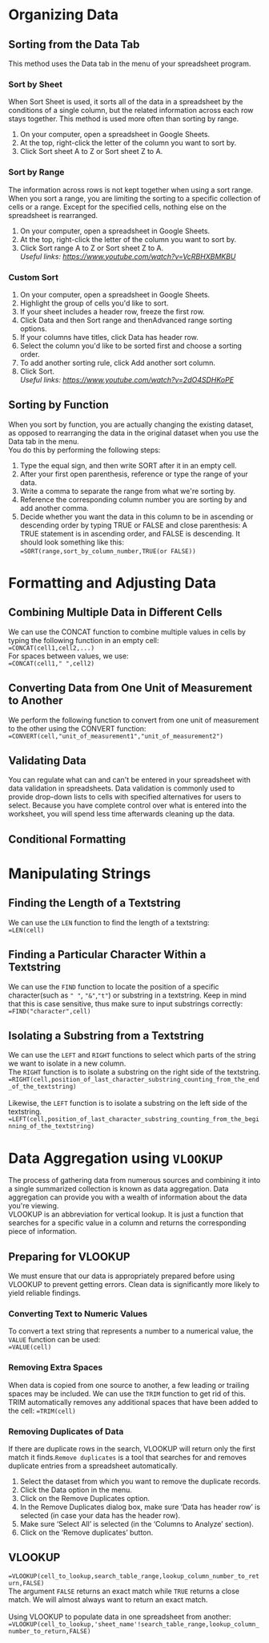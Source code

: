 # Organizing Data
## Sorting from the Data Tab
This method uses the Data tab in the menu of your spreadsheet program.
### Sort by Sheet
When Sort Sheet is used, it sorts all of the data in a spreadsheet by the conditions of a single column, but the related information across each row stays together. This method is used more often than sorting by range.
1. On your computer, open a spreadsheet in Google Sheets.
2. At the top, right-click the letter of the column you want to sort by. 
3. Click Sort sheet A to Z or Sort sheet Z to A.

### Sort by Range
The information across rows is not kept together when using a sort range. When you sort a range, you are limiting the sorting to a specific collection of cells or a range. Except for the specified cells, nothing else on the spreadsheet is rearranged.
1. On your computer, open a spreadsheet in Google Sheets.
2. At the top, right-click the letter of the column you want to sort by. 
3. Click Sort range A to Z or Sort sheet Z to A.<br>
*Useful links:
https://www.youtube.com/watch?v=VcRBHXBMKBU*

### Custom Sort
1. On your computer, open a spreadsheet in Google Sheets.
2. Highlight the group of cells you'd like to sort.
3. If your sheet includes a header row, freeze the first row.
4. Click Data and then Sort range and thenAdvanced range sorting options.
5. If your columns have titles, click Data has header row.
6. Select the column you'd like to be sorted first and choose a sorting order. 
7. To add another sorting rule, click Add another sort column.
8. Click Sort.<br>
*Useful links:
https://www.youtube.com/watch?v=2dO4SDHKoPE*

## Sorting by Function
When you sort by function, you are actually changing the existing dataset, as opposed to rearranging the data in the original dataset when you use the Data tab in the menu.<br>
You do this by performing the following steps:
1. Type the equal sign, and then write SORT after it in an empty cell.
2. After your first open parenthesis, reference or type the range of your data.
3. Write a comma to separate the range from what we're sorting by.
4. Reference the corresponding column number you are sorting by and add another comma.
5. Decide whether you want the data in this column to be in ascending or descending order by typing TRUE or FALSE and close parenthesis: A TRUE statement is in ascending order, and FALSE is descending.
It should look something like this:<br>
`=SORT(range,sort_by_column_number,TRUE(or FALSE))`

# Formatting and Adjusting Data
## Combining Multiple Data in Different Cells
We can use the CONCAT function to combine multiple values in cells by typing the following function in an empty cell:<br>
`=CONCAT(cell1,cell2,...)`<br>
For spaces between values, we use:<br>
`=CONCAT(cell1," ",cell2)`

## Converting Data from One Unit of Measurement to Another
We perform the following function to convert from one unit of measurement to the other using the CONVERT function:<br>
`=CONVERT(cell,"unit_of_measurement1","unit_of_measurement2")`

## Validating Data
You can regulate what can and can't be entered in your spreadsheet with data validation in spreadsheets. Data validation is commonly used to provide drop-down lists to cells with specified alternatives for users to select. Because you have complete control over what is entered into the worksheet, you will spend less time afterwards cleaning up the data.<br>

## Conditional Formatting

# Manipulating Strings
## Finding the Length of a Textstring
We can use the `LEN` function to find the length of a textstring:<br>
`=LEN(cell)`<br>

## Finding a Particular Character Within a Textstring
We can use the `FIND` function to locate the position of a specific character(such as `" "`, `"&"`,`"t"`) or substring in a textstring. Keep in mind that this is case sensitive, thus make sure to input substrings correctly:<br>
`=FIND("character",cell)`

## Isolating a Substring from a Textstring
We can use the `LEFT` and `RIGHT` functions to select which parts of the string we want to isolate in a new column.<br>
The `RIGHT` function is to isolate a substring on the right side of the textstring.<br>
`=RIGHT(cell,position_of_last_character_substring_counting_from_the_end_of_the_textstring)`<br><br>
Likewise, the `LEFT` function is to isolate a substring on the left side of the textstring.<br>
`=LEFT(cell,position_of_last_character_substring_counting_from_the_beginning_of_the_textstring)`

# Data Aggregation using `VLOOKUP`
The process of gathering data from numerous sources and combining it into a single summarized collection is known as data aggregation. Data aggregation can provide you with a wealth of information about the data you're viewing.<br>
VLOOKUP is an abbreviation for vertical lookup. It is just a function that searches for a specific value in a column and returns the corresponding piece of information.

## Preparing for VLOOKUP
We must ensure that our data is appropriately prepared before using VLOOKUP to prevent getting errors. Clean data is significantly more likely to yield reliable findings.

### Converting Text to Numeric Values
To convert a text string that represents a number to a numerical value, the `VALUE` function can be used:<br>
`=VALUE(cell)`

### Removing Extra Spaces
When data is copied from one source to another, a few leading or trailing spaces may be included. We can use the `TRIM` function to get rid of this. TRIM automatically removes any additional spaces that have been added to the cell:
`=TRIM(cell)`

### Removing Duplicates of Data
If there are duplicate rows in the search, VLOOKUP will return only the first match it finds.`Remove duplicates` is a tool that searches for and removes duplicate entries from a spreadsheet automatically.<br>
1. Select the dataset from which you want to remove the duplicate records.
2. Click the Data option in the menu.
3. Click on the Remove Duplicates option.
4. In the Remove Duplicates dialog box, make sure ‘Data has header row’ is selected (in case your data has the header row).
5. Make sure ‘Select All’ is selected (in the ‘Columns to Analyze’ section).
6. Click on the ‘Remove duplicates’ button.

## VLOOKUP
`=VLOOKUP(cell_to_lookup,search_table_range,lookup_column_number_to_return,FALSE)`<br>
The argument `FALSE` returns an exact match while `TRUE` returns a close match. We will almost always want to return an exact match.<br><br>
Using VLOOKUP to populate data in one spreadsheet from another:<br>
`=VLOOKUP(cell_to_lookup,'sheet_name'!search_table_range,lookup_column_number_to_return,FALSE)`

